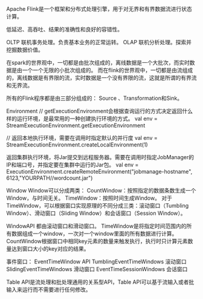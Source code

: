Apache Flink是一个框架和分布式处理引擎，用于对无界和有界数据流进行状态计算。

低延迟、高吞吐、结果的准确性和良好的容错性。

OLTP 联机事务处理。负责基本业务的正常运转。
OLAP 联机分析处理。探索并挖掘数据价值。


在spark的世界观中，一切都是由批次组成的，离线数据是一个大批次，而实时数据是由一个一个无限的小批次组成的。
而在flink的世界观中，一切都是由流组成的，离线数据是有界限的流，实时数据是一个没有界限的流，这就是所谓的有界流和无界流。


所有的Flink程序都是由三部分组成的：  Source 、Transformation和Sink。


Environment
// getExecutionEnvironment会根据查询运行的方式决定返回什么样的运行环境，是最常用的一种创建执行环境的方式。
val env = StreamExecutionEnvironment.getExecutionEnvironment

// 返回本地执行环境，需要在调用时指定默认的并行度
val env = StreamExecutionEnvironment.createLocalEnvironment(1)

返回集群执行环境，将Jar提交到远程服务器。需要在调用时指定JobManager的IP和端口号，并指定要在集群中运行的Jar包。
val env = ExecutionEnvironment.createRemoteEnvironment("jobmanage-hostname", 6123,"YOURPATH//wordcount.jar")


Window
    Window可以分成两类：
        CountWindow：按照指定的数据条数生成一个Window，与时间无关。
        TimeWindow：按照时间生成Window。
    对于TimeWindow，可以根据窗口实现原理的不同分成三类：滚动窗口（Tumbling Window）、滑动窗口（Sliding Window）和会话窗口（Session Window）。


WindowAPI   都由滚动窗口和滑动窗口。
    TimeWindow是将指定时间范围内的所有数据组成一个window，一次对一个window里面的所有数据进行计算。
    CountWindow根据窗口中相同key元素的数量来触发执行，执行时只计算元素数量达到窗口大小的key对应的结果。

事件窗口：
EventTimeWindow API
    TumblingEventTimeWindows  滚动窗口
    SlidingEventTimeWindows  滑动窗口
    EventTimeSessionWindows  会话窗口

Table API是流处理和批处理通用的关系型API，Table API可以基于流输入或者批输入来运行而不需要进行任何修改。